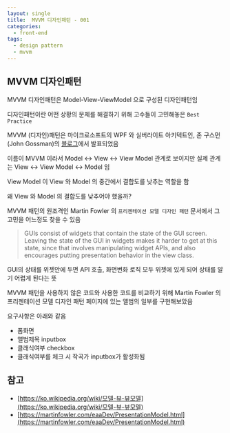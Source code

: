 ```yaml
---
layout: single
title:  MVVM 디자인패턴 - 001
categories: 
  - front-end
tags: 
  - design pattern
  - mvvm
---
```


## MVVM 디자인패턴

MVVM 디자인패턴은 Model-View-ViewModel 으로 구성된 디자인패턴임

디자인패턴이란 어떤 상황의 문제를 해결하기 위해 고수들이 고민해놓은 `Best Practice`

MVVM (디자인)패턴은 마이크로소프트의 WPF 와 실버라이트 아키텍트인, 존 구스먼(John Gossman)의 [블로그](https://docs.microsoft.com/ko-kr/archive/blogs/johngossman/introduction-to-modelviewviewmodel-pattern-for-building-wpf-apps)에서 발표되었음

이름이 MVVM 이라서 Model <-> View <-> View Model 관계로 보이지만 실제 관계는 View <-> View Model <-> Model 임

View Model 이 View 와 Model 의 중간에서 결합도를 낮추는 역할을 함

왜 View 와 Model 의 결합도를 낮추어야 했을까?

MVVM 패턴의 원조격인 Martin Fowler 의 `프리젠테이션 모델 디자인 패턴` 문서에서 그 고민을 어느정도 찾을 수 있음

> GUIs consist of widgets that contain the state of the GUI screen. Leaving the state of the GUI in widgets makes it harder to get at this state, since that involves manipulating widget APIs, and also encourages putting presentation behavior in the view class.

GUI의 상태를 위젯안에 두면 API 호출, 화면변화 로직 모두 위젯에 있게 되어 상태를 알기 어렵게 된다는 뜻

MVVM 패턴을 사용하지 않은 코드와 사용한 코드를 비교하기 위해 Martin Fowler 의 프리젠테이션 모델 디자인 패턴 페이지에 있는 앨범의 일부를 구현해보았음

요구사항은 아래와 같음

- 폼화면
- 앨범제목 inputbox
- 클래식여부 checkbox
- 클래식여부를 체크 시 작곡가 inputbox가 활성화됨



## 참고

- [https://ko.wikipedia.org/wiki/모델-뷰-뷰모델](https://ko.wikipedia.org/wiki/모델-뷰-뷰모델)
- [https://martinfowler.com/eaaDev/PresentationModel.html](https://martinfowler.com/eaaDev/PresentationModel.html)